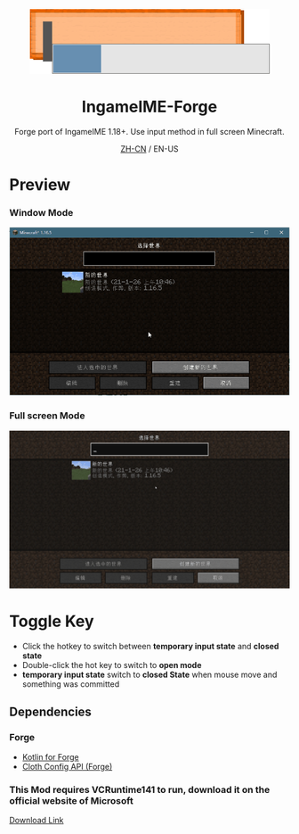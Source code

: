 <center><div align="center">

<img src="old/IngameIME-Icon.png"/>

# IngameIME-Forge

Forge port of IngameIME 1.18+. Use input method in full screen Minecraft.

[ZH-CN](README.md) / EN-US

</div></center>

# Preview

### Window Mode

![Window Mode](https://github.com/Windmill-City/IngameIME-Minecraft/raw/master/Docs/WindowInput.gif)

### Full screen Mode

![Full screen Mode](https://github.com/Windmill-City/IngameIME-Minecraft/raw/master/Docs/FullScreenInput.gif)

# Toggle Key

- Click the hotkey to switch between **temporary input state** and **closed state**
- Double-click the hot key to switch to **open mode**
- **temporary input state** switch to **closed State** when mouse move and something was committed

## Dependencies

### Forge

- [Kotlin for Forge](https://www.curseforge.com/minecraft/mc-mods/kotlin-for-forge)
- [Cloth Config API (Forge)](https://www.curseforge.com/minecraft/mc-mods/cloth-config-forge)

### This Mod requires VCRuntime141 to run, download it on the official website of Microsoft

[Download Link](https://learn.microsoft.com/en-US/cpp/windows/latest-supported-vc-redist)
